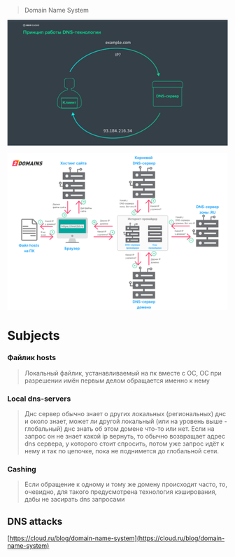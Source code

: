 
> Domain Name System

![Untitled](image-storage/Untitled%202.png)

![Untitled](image-storage/Untitled%201%201.png)

# Subjects

### Файлик hosts

> Локальный файлик, устанавливаемый на пк вместе с ОС, ОС при разрешении имён первым делом обращается именно к нему
> 

### Local dns-servers

> Днс сервер обычно знает о других локальных (региональных) днс и около знает, может ли другой локальный (или на уровень выше - глобальный) днс знать об этом домене что-то или нет. Если на запрос он не знает какой ip вернуть, то обычно возвращает адрес dns сервера, у которого стоит спросить, потом уже запрос идёт к нему и так по цепочке, пока не поднимется до глобальной сети.
> 

### Cashing

> Если обращение к одному и тому же домену происходит часто, то, очевидно, для такого предусмотрена технология кэширования, дабы не засирать dns запросами
> 

## DNS attacks

[https://cloud.ru/blog/domain-name-system](https://cloud.ru/blog/domain-name-system)